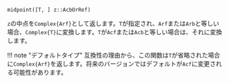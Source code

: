 ```
midpoint([T, ] z::AcbOrRef)
```

`z`の中点を`Complex{Arf}`として返します。`T`が指定され、`Arf`または`Arb`と等しい場合、`Complex{T}`に変換します。`T`が`Acf`または`Acb`と等しい場合は、それに変換します。

!!! note "デフォルトタイプ"
    互換性の理由から、この関数は`T`が省略された場合に`Complex{Arf}`を返します。将来のバージョンではデフォルトが`Acf`に変更される可能性があります。

